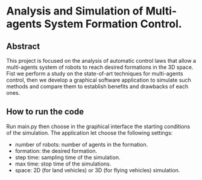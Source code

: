 # Analysis and Simulation of Multi-agents System Formation Control.

## Abstract 
This project is focused on the analysis of automatic control laws that allow a multi-agents system of robots to reach desired formations in the 3D space. 
Fist we perform a study on the state-of-art techniques for multi-agents control, then we develop a graphical software application to simulate such methods and compare them to establish benefits and drawbacks of each ones.

## How to run the code 
Run main.py then choose in the graphical interface the starting conditions of the simulation. 
The application let choose the following settings:
- number of robots: number of agents in the formation.
- formation: the desired formation. 
- step time: sampling time of the simulation.
- max time: stop time of the simulations.
- space: 2D (for land vehicles) or 3D (for flying vehicles) simulation.

